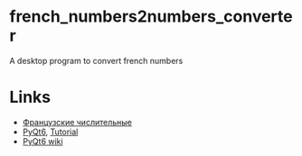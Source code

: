 # french_numbers2numbers_converter
A desktop program to convert french numbers

# Links

- [Французские числительные](https://speakasap.com/fr/grammar/chislitelnye/)
- [PyQt6](https://www.pythonguis.com/tutorials/pyqt6-signals-slots-events/), [Tutorial](https://www.pythonguis.com/pyqt6-tutorial/)
- [PyQt6 wiki](https://wiki.python.org/moin/PyQt)
